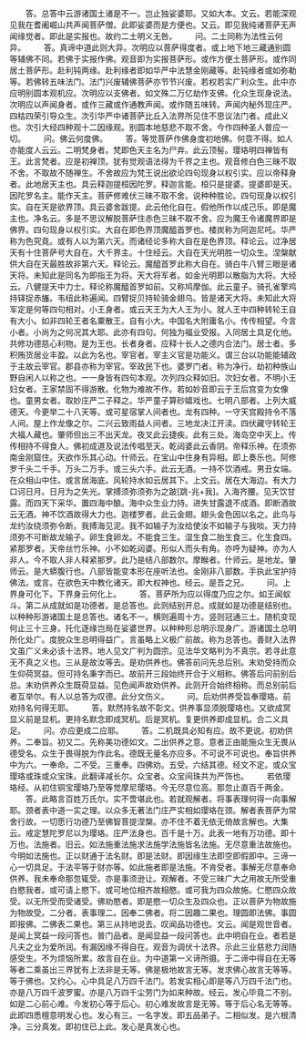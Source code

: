 <!-- { "loadSidebar": true } -->
　　答。总答中云游诸国土诸是不一。岂止独娑婆耶。又如大本。文云。若能深观见我在耆阇崛山共声闻菩萨僧。此即娑婆而是方便也。又云。即见我纯诸菩萨无声闻缘觉者。即此是实报也。故约二土明义无咎。
　　问。二土同称为法性云何异。
　　答。真谛中道此则大异。次明应以菩萨得度者。或上地下地三藏通别圆等辅佛不同。若佛于实报作佛。观音即为实报菩萨形。或作方便土菩萨形。或作同居土菩萨形。赴利钝两缘。赴利缘者即如华严中法慧金刚藏等。赴钝缘者或如弥勒等。若佛转五味法门。法门兴废辅佛菩萨亦节节兴废。若权若实广利众生。此中亦应明别圆本观机应。次明应以支佛者。如文殊二万亿劫作支佛。化众生现身说法。次明应以声闻身者。或作三藏或作通教声闻。或作随五味转。声闻内秘外现庄严。四枯四荣引导众生。次引华严中诸菩萨比丘入法界所见住不思议法门者。成此义也。次引大经四种观十二因缘观。别圆本地慈悲不取不舍。今作四种圣人普应一切。
　　问。佛云何度佛。
　　答。等觉菩萨作佛身度初地佛。何意不得。如人亦能度人云云。二明梵身者。梵即色天主名为尸弃。此云顶髻。璎珞明四禅皆有王。此言梵者。应是初禅顶。犹有觉观语法得为千界之主也。观音修白色三昧不取不舍。不取故不随禅生。不舍故应为梵王说出欲论四句现身以权引实。应以帝释身者。此地居天主也。具云释迦提桓因陀罗。释迦言能。桓只是提婆。提婆即是天。因陀罗名主。能作天主。菩萨修难伏三昧不取不舍。说种种胜论。四句现身以权引实。自在天是欲界顶。具云婆舍跋提。此云他化自在。假他所作以成己乐。即是魔主也。净名云。多是不思议解脱菩萨住赤色三昧不取不舍。应为魔王令诸魔界即是佛界。四句现身以权引实。大自在即色界顶魔醯首罗也。楼炭称为阿迦尼吒。华严称为色究竟。或有人以为第六天。而诸经论多称大自在是色界顶。释论云。过净居天有十住菩萨号大自在。大千界主。十住经云。大自在天光明胜一切众生。涅槃献供大自在天最胜故非第六天。释论云。魔醯首罗此称大自在。骑白牛八臂三眼是诸天将。未知此是同名为即指王为将。天大将军者。如金光明即以散脂为大将。大经云。八健提天中力士。释论称魔醯首罗如前。又称鸠摩伽。此云童子。骑孔雀擎鸡持铎捉赤旛。韦纽此称遍闻。四臂捉贝持轮骑金翅乌。皆是诸天大将。未知此大将军定是何等四句相对。小王身者。或云天王为大人王为小。就人王中四种转轮王自有大小。如非四轮王者名粟散王。自有小大。中国名大附庸名小。传传相望。今言小者。小尚为之何况其大耶。此亦有四句。何独为福业受报。入同居土具足化他。共修功德慈心利物。是为王也。长者身者。应释十长人之德内合法门。居士者。多积贿货居业丰盈。以此为名也。宰官者。宰主义官是功能义。谓三台以功能能辅政于主故云宰官。郡县亦称为宰官。宰政民下也。婆罗门者。称为净行。劫初种族山野自闲人以称之也。一一身皆有四句本观。次列四众释如旧。次妇女者。不明小王妇女者。王家禁固不得游散。化物为难故不作。若如妙音即云于王后宫变为女像也。童男女者。取妙庄严二子释之。华严童子算砂嬉戏也。七明八部者。上列大威德天。今更举二十八天等。或可星宿掌人间者也。龙有四种。一守天宫殿持令不落人间。屋上作龙像之尔。二兴云致雨益人间者。三地龙决江开渎。四伏藏守转轮王大福人藏也。肇师但出三不出天龙。夜叉此云捷疾。此有三处。海岛空中天上。传传相持不得食人。佛初成道及说法传唱至天。乾闼婆此云香阴。帝释乐神。在须弥南金刚窟住。天欲作乐其心动。什师云。在宝山中住身有异相。即上奏乐也。阿修罗千头二千手。万头二万手。或三头六手。此云无酒。一持不饮酒戒。男丑女端。在众相山中住。或言居海底。风轮持水如云居其下。上文云。居在大海边。有大力口诃日月。日月为之失光。掌搏须弥须弥为之跛[跳-兆+我]。入海齐腰。见天饮甘露。而四天下采华。置四海中酿。海中众生业力持。进失甘露退不成酒。即断酒故云无酒。神不饮酒故得大力也。迦楼罗者。此云金翅。翅头金色因以名之。此鸟与龙约汝绕须弥令断。我搏海见泥。我不如输子为汝给使汝不如输子与我啖。天力持须弥不可断故龙输子。卵生食卵龙。不能食三生。湿生食二胎生食三。化生食四。紧那罗者。天帝丝竹乐神。小不如乾闼婆。形似人而头有角。亦呼为疑神。亦为人非人。今不取人非人释紧那罗。此乃是结八部数尔。摩睺者。什师云。是地龙。肇师云。是大蟒腹行也。八部皆能变本形在座听法也。金刚非八部数。手执此宝护持佛法。或言。在欲色天中教化诸天。即大权神也。经云。是吾之兄。
　　问。上界身可化下。下界身云何化上。
　　答。菩萨所为应以得度乃应之尔。如王闻蚁斗。第二从成就如是功德者。是总答也。此则结别开总。成就如是功德是结别也。以种种形游诸国土是总答也。诸名不一。横则遍周十方。竖则冠通三土。随机变现何止三十三身。托化逐缘岂局在娑婆世界。以种种形总明示现身广。游诸国土总明所化处广。度脱众生总明得益广。言虽略上义极广前故。称为总答也。善财入法界文虽广义未必该十法界。地人见文广判为圆宗。见法华文略判为不真宗。若寻此意无不真之义也。三从是故汝等去。是劝供养也。佛答前问先总后别。末劝受持而众生仰荷冥益。但可持名秉字而已。故前开三段始终开合于义相称。佛答后问前别后总。末劝供养众生既荷显益。见色闻声故劝供养。此则开合始终相称。而总别前后者互举尔。有人以总答为叹德。此分文伤义。
　　问。后劝供养受旨奉璎珞。前劝持名何得无耶。
　　答。默然持名故不彰文。供养事显须脱璎珞也。又欲成冥显义前是显机。更持名默念即成冥机。后是冥机。复更供养即成显机。合二义具足。
　　问。亦应更成二应耶。
　　答。二机既具必知有应。故不更说。初劝供养。二奉旨。初又二。先称美功德如文。二出供养之意。意者正由能施众生无畏从德受名。众生于畏得脱为作此名。德既无量名亦应多。不可说不可说也。奉旨供养中为六。一奉命。二不受。三重奉。四佛劝。五受。六结其德。经文不定。或众宝璎珞或珠或众宝珠。此翻译减长尔。众宝者。众宝间珠共为严饰也。
　　若依璎珞经。从初住铜宝璎珞乃至等觉摩尼璎珞。今无尽意位高。那忽止直百千两金。
　　答。此略言百姓万氏尔。实不啻堪此也。若就观解者。将事表理何得一向事解耶。颈者表中道一实之理。以众多无著法门庄严实相如璎珞在颈。解者表菩萨为常舍行故。一切愿行功德乃至佛智菩提涅槃。亦不住不着无依无倚故言解也。大集云。戒定慧陀罗尼以为璎珞。庄严法身也。百千是十万。此表一地有万功德。即十万也。法施者。旧云。如法施重法施求法施学法施皆名法施。无尽意重法故施也。今明如法施也。正以财通于法名财。即是法财。即因缘生法即空即假即中。三谛一心一切具足。于法平等于财亦等。如此施者即是法施。不肯受者。事解无尽意奉命供养。我未奉命那忽辄受。亦是事须逊让。观解者。不受三昧广大之用故无所受重白愍我者。或可请上愍下。或可地位相齐故相愍。或可我为四众故施。仁愍四众故受。以无所受而受诸受。佛劝愍者。即是愍一切众生及四众也。正以菩萨为物故施为物故受。二分者。表事理二。因奉二佛者。将二因趣二果也。理圆即法佛。事圆即报佛。二佛表二果也。第三从持地说去。叹闻品功德也。文云。闻是观世音者。是闻上冥益一段问答也。普门品者。是闻显益一段问答也。此中明自在业。者若是凡夫之业为爱所润。有漏因缘不得自在。观音为调伏十法界。示此三业慈悲力润随感受生。不为烦恼所累。故言自在业。为中道第一义谛所摄。于二谛中得自在无等等者二乘虽出三界犹有上法非是无等。佛是极地故言无等。发求佛心故言无等等。等于佛也。又约心。心中具足八万四千法门。若发实相心即是等八万四千法门也。亦是八万四千波罗蜜。亦是八万四千尘劳门为如来种故。经云。发心毕竟二不别。如是二心前心难。今发初心等于后心。初心难发故言是无等。等于后心名无等等。此即四悉檀意明发心也。发心有三。一名字发。即五品弟子。二相似发。是六根清净。三分真发。即初住已上此。发心是真发心也。
